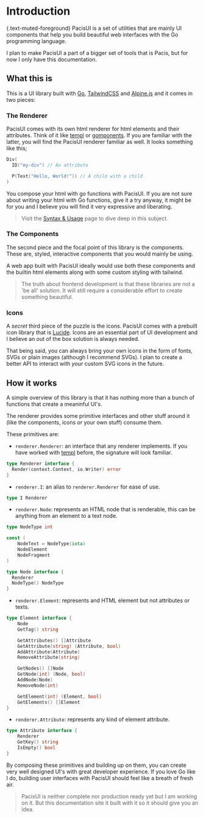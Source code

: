 # Introduction

{.text-muted-foreground}
PacisUI is a set of utilities that are mainly UI components that help you build beautiful web interfaces with the Go programming language.

I plan to make PacisUI a part of a bigger set of tools that is Pacis, but for now I only have this documentation.

## What this is

This is a UI library built with [Go](https://go.dev/), [TailwindCSS](https://tailwindcss.com/) and [Alpine.js](https://alpinejs.dev/) and it comes in two pieces:

### The Renderer

PacisUI comes with its own html renderer for html elements and their attributes. Think of it like [templ](https://templ.guide/) or [gomponents](https://www.gomponents.com/). If you are familiar with the latter, you will find the PacisUI renderer familiar as well. It looks something like this;

```go
Div(
  ID("my-div") // An attribute

  P(Text("Hello, World!")) // A child with a child
)
```

You compose your html with go functions with PacisUI. If you are not sure about writing your html with Go functions, give it a try anyway, it might be for you and I believe you will find it very expressive and liberating. 

> Visit the [Syntax & Usage](/docs/syntax-usage) page to dive deep in this subject.

### The Components

The second piece and the focal point of this library is the components. These are, styled, interactive components that you would mainly be using.

A web app built with PacisUI ideally would use both these components and the builtin html elements along with some custom styling with tailwind. 

> The truth about frontend development is that these libraries are not a 'be all' solution. It will still require a considerable effort to create something beautiful.

### Icons

A *secret* third piece of the puzzle is the icons. PacisUI comes with a prebuilt icon library that is [Lucide](https://lucide.dev/). Icons are an essential part of UI development and I believe an out of the box solution is always needed.

That being said, you can always bring your own icons in the form of fonts, SVGs or plain images (although I recommend SVGs). I plan to create a better API to interact with *your* custom SVG icons in the future.

## How it works

A simple overview of this library is that it has nothing more than a bunch of functions that create a meaninful UI's.

The renderer provides some primitive interfaces and other stuff around it (like the components, icons or your own stuff) consume them.

These primitives are:

- `renderer.Renderer`: an interface that any renderer implements. If you have worked with [templ](https://templ.guide/) before, the signature will look familiar.


```go
type Renderer interface {
  Render(context.Context, io.Writer) error
}
```

- `renderer.I`: an alias to `renderer.Renderer` for ease of use.

```go
type I Renderer
```

- `renderer.Node`: represents an HTML node that is renderable, this can be anything from an element to a text node.

```go
type NodeType int

const (
	NodeText = NodeType(iota)
	NodeElement
	NodeFragment
)

type Node interface {
  Renderer
  NodeType() NodeType
}
```

- `renderer.Element`: represents and HTML element but not attributes or texts.

```go
type Element interface {
	Node
	GetTag() string

	GetAttributes() []Attribute
	GetAttribute(string) (Attribute, bool)
	AddAttribute(Attribute)
	RemoveAttribute(string)

	GetNodes() []Node
	GetNode(int) (Node, bool)
	AddNode(Node)
	RemoveNode(int)

	GetElement(int) (Element, bool)
	GetElements() []Element
}
```

- `renderer.Attribute`: represents any kind of element attribute.

```go
type Attribute interface {
	Renderer
	GetKey() string
	IsEmpty() bool
}
```

By composing these primitives and building up on them, you can create very well designed UI's with great developer experience. If you love Go like I do, building user interfaces with PacisUI should feel like a breath of fresh air.

> PacisUI is neither complete nor production ready yet but I am working on it. But this documentation site it built with it so it should give you an idea.